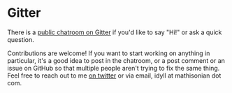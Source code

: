 
# Gitter

There is a [public chatroom on Gitter](https://gitter.im/idyll-lang/Lobby) if you'd like to say "Hi!" or
ask a quick question.

Contributions are welcome! If you want to start working on anything in particular, it's a good idea to
post in the chatroom, or a post comment or an issue on GitHub so that multiple people aren't trying to fix the same thing. Feel
free to reach out to me [on twitter](https://twitter.com/mathisonian) or via email, idyll at mathisonian dot com.
